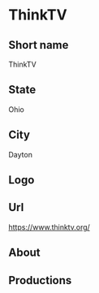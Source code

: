 # ThinkTV

## Short name

ThinkTV

## State

Ohio

## City

Dayton

## Logo


## Url

https://www.thinktv.org/

## About


## Productions
